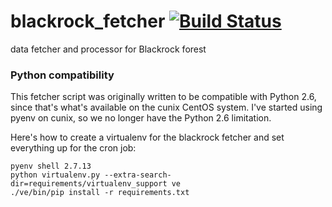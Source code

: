# blackrock_fetcher [![Build Status](https://travis-ci.org/ccnmtl/blackrock_fetcher.svg?branch=master)](https://travis-ci.org/ccnmtl/blackrock_fetcher)
data fetcher and processor for Blackrock forest

### Python compatibility
This fetcher script was originally written to be compatible with
Python 2.6, since that's what's available on the cunix CentOS system.
I've started using pyenv on cunix, so we no longer have the Python 2.6
limitation.

Here's how to create a virtualenv for the blackrock fetcher and set
everything up for the cron job:

```
pyenv shell 2.7.13
python virtualenv.py --extra-search-dir=requirements/virtualenv_support ve
./ve/bin/pip install -r requirements.txt
```
